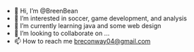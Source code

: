 - 👋 Hi, I’m @BreenBean
- 👀 I’m interested in soccer, game development, and analysis
- 🌱 I’m currently learning java and some web design 
- 💞️ I’m looking to collaborate on ...
- 📫 How to reach me breconway04@gmail.com 

<!---
BreenBean/BreenBean is a ✨ special ✨ repository because its `README.md` (this file) appears on your GitHub profile.
You can click the Preview link to take a look at your changes.
--->
